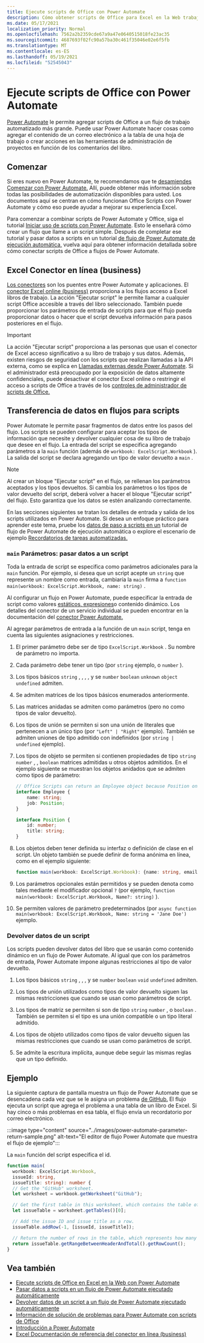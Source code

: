 ```yaml
---
title: Ejecute scripts de Office con Power Automate
description: Cómo obtener scripts de Office para Excel en la Web trabajando con un flujo de trabajo Power Automate.
ms.date: 05/17/2021
localization_priority: Normal
ms.openlocfilehash: 7562a2b2359cde67a9a47e0640515018fe23ac35
ms.sourcegitcommit: 4687693f02fc90a57ba30c461f35046e02e6f5fb
ms.translationtype: MT
ms.contentlocale: es-ES
ms.lasthandoff: 05/19/2021
ms.locfileid: "52545043"
---
```

# <a name="run-office-scripts-with-power-automate"></a>Ejecute scripts de Office con Power Automate

[Power Automate](https://flow.microsoft.com) le permite agregar scripts de Office a un flujo de trabajo automatizado más grande. Puede usar Power Automate hacer cosas como agregar el contenido de un correo electrónico a la tabla de una hoja de trabajo o crear acciones en las herramientas de administración de proyectos en función de los comentarios del libro.

## <a name="get-started"></a>Comenzar

Si eres nuevo en Power Automate, te recomendamos que te [desamiendes Comenzar con Power Automate.](/power-automate/getting-started) Allí, puede obtener más información sobre todas las posibilidades de automatización disponibles para usted. Los documentos aquí se centran en cómo funcionan Office Scripts con Power Automate y cómo eso puede ayudar a mejorar su experiencia Excel.

Para comenzar a combinar scripts de Power Automate y Office, siga el tutorial [Iniciar uso de scripts con Power Automate](../tutorials/excel-power-automate-manual.md). Esto le enseñará cómo crear un flujo que llame a un script simple. Después de completar ese tutorial y pasar datos a scripts en un tutorial [de flujo de Power Automate de ejecución automática,](../tutorials/excel-power-automate-trigger.md) vuelva aquí para obtener información detallada sobre cómo conectar scripts de Office a flujos de Power Automate.

## <a name="excel-online-business-connector"></a>Excel Conector en línea (business)

[Los conectores](/connectors/connectors) son los puentes entre Power Automate y aplicaciones. El [conector Excel online (business)](/connectors/excelonlinebusiness) proporciona a los flujos acceso a Excel libros de trabajo. La acción "Ejecutar script" le permite llamar a cualquier script Office accesible a través del libro seleccionado. También puede proporcionar los parámetros de entrada de scripts para que el flujo pueda proporcionar datos o hacer que el script devuelva información para pasos posteriores en el flujo.

> [!IMPORTANT]
> La acción "Ejecutar script" proporciona a las personas que usan el conector de Excel acceso significativo a su libro de trabajo y sus datos. Además, existen riesgos de seguridad con los scripts que realizan llamadas a la API externa, como se explica en [Llamadas externas desde Power Automate](external-calls.md). Si el administrador está preocupado por la exposición de datos altamente confidenciales, puede desactivar el conector Excel online o restringir el acceso a scripts de Office a través de los [controles de administrador de scripts de Office.](/microsoft-365/admin/manage/manage-office-scripts-settings)

## <a name="data-transfer-in-flows-for-scripts"></a>Transferencia de datos en flujos para scripts

Power Automate le permite pasar fragmentos de datos entre los pasos del flujo. Los scripts se pueden configurar para aceptar los tipos de información que necesite y devolver cualquier cosa de su libro de trabajo que desee en el flujo. La entrada del script se especifica agregando parámetros a la `main` función (además de `workbook: ExcelScript.Workbook` ). La salida del script se declara agregando un tipo de valor devuelto a `main` .

> [!NOTE]
> Al crear un bloque "Ejecutar script" en el flujo, se rellenan los parámetros aceptados y los tipos devueltos. Si cambia los parámetros o los tipos de valor devuelto del script, deberá volver a hacer el bloque "Ejecutar script" del flujo. Esto garantiza que los datos se estén analizando correctamente.

En las secciones siguientes se tratan los detalles de entrada y salida de los scripts utilizados en Power Automate. Si desea un enfoque práctico para aprender este tema, pruebe los [datos de paso a scripts en un](../tutorials/excel-power-automate-trigger.md) tutorial de flujo de Power Automate de ejecución automática o explore el escenario de ejemplo [Recordatorios de tareas automatizadas.](../resources/scenarios/task-reminders.md)

### <a name="main-parameters-pass-data-to-a-script"></a>`main` Parámetros: pasar datos a un script

Toda la entrada de script se especifica como parámetros adicionales para la `main` función. Por ejemplo, si desea que un script acepte un `string` que represente un nombre como entrada, cambiaría la `main` firma a `function main(workbook: ExcelScript.Workbook, name: string)` .

Al configurar un flujo en Power Automate, puede especificar la entrada de script como valores [estáticos, expresiones](/power-automate/use-expressions-in-conditions)o contenido dinámico. Los detalles del conector de un servicio individual se pueden encontrar en la documentación del [conector Power Automate.](/connectors/)

Al agregar parámetros de entrada a la función de un `main` script, tenga en cuenta las siguientes asignaciones y restricciones.

1. El primer parámetro debe ser de tipo `ExcelScript.Workbook` . Su nombre de parámetro no importa.

2. Cada parámetro debe tener un tipo (por `string` ejemplo, o `number` ).

3. Los tipos básicos `string` , , , , y se `number` `boolean` `unknown` `object` `undefined` admiten.

4. Se admiten matrices de los tipos básicos enumerados anteriormente.

5. Las matrices anidadas se admiten como parámetros (pero no como tipos de valor devuelto).

6. Los tipos de unión se permiten si son una unión de literales que pertenecen a un único tipo (por `"Left" | "Right"` ejemplo). También se admiten uniones de tipo admitido con indefinidos (por `string | undefined` ejemplo).

7. Los tipos de objeto se permiten si contienen propiedades de tipo `string` `number` , , `boolean` matrices admitidas u otros objetos admitidos. En el ejemplo siguiente se muestran los objetos anidados que se admiten como tipos de parámetro:

    ```TypeScript
    // Office Scripts can return an Employee object because Position only contains strings and numbers.
    interface Employee {
        name: string;
        job: Position;
    }

    interface Position {
        id: number;
        title: string;
    }
    ```

8. Los objetos deben tener definida su interfaz o definición de clase en el script. Un objeto también se puede definir de forma anónima en línea, como en el ejemplo siguiente:

    ```TypeScript
    function main(workbook: ExcelScript.Workbook): {name: string, email: string}
    ```

9. Los parámetros opcionales están permitidos y se pueden denota como tales mediante el modificador opcional `?` (por ejemplo, `function main(workbook: ExcelScript.Workbook, Name?: string)` ).

10. Se permiten valores de parámetro predeterminados (por `async function main(workbook: ExcelScript.Workbook, Name: string = 'Jane Doe')` ejemplo.

### <a name="return-data-from-a-script"></a>Devolver datos de un script

Los scripts pueden devolver datos del libro que se usarán como contenido dinámico en un flujo de Power Automate. Al igual que con los parámetros de entrada, Power Automate impone algunas restricciones al tipo de valor devuelto.

1. Los tipos básicos `string` , , , y se `number` `boolean` `void` `undefined` admiten.

2. Los tipos de unión utilizados como tipos de valor devuelto siguen las mismas restricciones que cuando se usan como parámetros de script.

3. Los tipos de matriz se permiten si son de tipo `string` `number` , o `boolean` . También se permiten si el tipo es una unión compatible o un tipo literal admitido.

4. Los tipos de objeto utilizados como tipos de valor devuelto siguen las mismas restricciones que cuando se usan como parámetros de script.

5. Se admite la escritura implícita, aunque debe seguir las mismas reglas que un tipo definido.

## <a name="example"></a>Ejemplo

La siguiente captura de pantalla muestra un flujo de Power Automate que se desencadena cada vez que se le asigna un problema [de GitHub.](https://github.com/) El flujo ejecuta un script que agrega el problema a una tabla de un libro de Excel. Si hay cinco o más problemas en esa tabla, el flujo envía un recordatorio por correo electrónico.

:::image type="content" source="../images/power-automate-parameter-return-sample.png" alt-text="El editor de flujo Power Automate que muestra el flujo de ejemplo":::

La `main` función del script especifica el id.

```TypeScript
function main(
  workbook: ExcelScript.Workbook,
  issueId: string,
  issueTitle: string): number {
  // Get the "GitHub" worksheet.
  let worksheet = workbook.getWorksheet("GitHub");

  // Get the first table in this worksheet, which contains the table of GitHub issues.
  let issueTable = worksheet.getTables()[0];

  // Add the issue ID and issue title as a row.
  issueTable.addRow(-1, [issueId, issueTitle]);

  // Return the number of rows in the table, which represents how many issues are assigned to this user.
  return issueTable.getRangeBetweenHeaderAndTotal().getRowCount();
}
```

## <a name="see-also"></a>Vea también

- [Ejecute scripts de Office en Excel en la Web con Power Automate](../tutorials/excel-power-automate-manual.md)
- [Pasar datos a scripts en un flujo de Power Automate ejecutado automáticamente](../tutorials/excel-power-automate-trigger.md)
- [Devolver datos de un script a un flujo de Power Automate ejecutado automáticamente](../tutorials/excel-power-automate-returns.md)
- [Información de solución de problemas para Power Automate con scripts de Office](../testing/power-automate-troubleshooting.md)
- [Introducción a Power Automate](/power-automate/getting-started)
- [Excel Documentación de referencia del conector en línea (business)](/connectors/excelonlinebusiness/)
